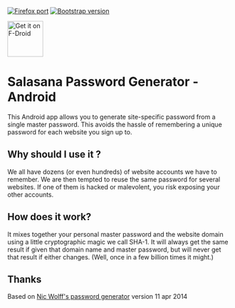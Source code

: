 [![Firefox port](https://img.shields.io/badge/Ported%20on-Firefox-orange.svg?style=popout-square&logo=mozilla-firefox)](https://github.com/xvello/salasana-webextension)
[![Bootstrap version](https://img.shields.io/badge/Ported%20on-Bootstrap-purple.svg?style=popout-square&logo=bootstrap)](https://github.com/xvello/html-password-generator)

[<img src="https://fdroid.gitlab.io/artwork/badge/get-it-on.png"
    alt="Get it on F-Droid"
    height="80">](https://f-droid.org/en/packages/net.xvello.salasana/)

# Salasana Password Generator - Android

This Android app allows you to generate site-specific password from a single master password. This avoids the hassle of remembering a unique password for each website you sign up to.

## Why should I use it ?
We all have dozens (or even hundreds) of website accounts we have to remember. We are then tempted to reuse the same password for several websites. If one of them is hacked or malevolent, you risk exposing your other accounts.

## How does it work?
It mixes  together your personal master password and the website domain using a little cryptographic magic we call SHA-1. It will always get the same result if given that domain name and master password, but will never get that result if either changes. (Well, once in a few billion times it might.)

## Thanks

Based on [Nic Wolff's password generator](http://angel.net/~nic/passwd.current.html) version 11 apr 2014
